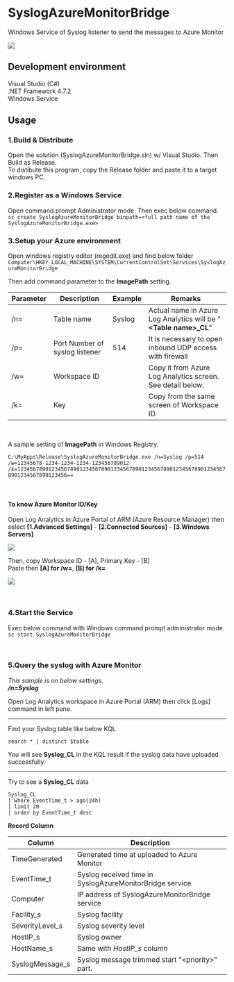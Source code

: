 # SyslogAzureMonitorBridge   
Windows Service of Syslog listener to send the messages to Azure Monitor  

![](https://aqtono.com/tomarika/syslogazure/SyslogAzureMonitorBridgeIcon64.png)   

## Development environment  
Visual Studio (C#)  
.NET Framework 4.7.2  
Windows Service   

## Usage  

### 1.Build & Distribute  
Open the solution (SyslogAzureMonitorBridge.sln) w/ Visual Studio.
Then Build as Release.  
To distibute this program, copy the Release folder and paste it to a target windows PC.
 
### 2.Register as a Windows Service  
Open command prompt Administrator mode. Then exec below command.  
```sc create SyslogAzureMonitorBridge binpath=<full path name of the SyslogAzureMonitorBridge.exe>```  

### 3.Setup your Azure environment  
Open windows registry editor (regedit.exe)  and find below folder  
```Computer\HKEY_LOCAL_MACHINE\SYSTEM\CurrentControlSet\Services\SyslogAzureMonitorBridge```  
  
Then add command parameter to the **ImagePath** setting.  

|  Parameter  |  Description  |  Example |  Remarks |  
| ---- | ---- | ---- | ---- |  
| /n= | Table name | Syslog | Actual name in Azure Log Analytics will be  "**\<Table name\>_CL**"  |  
| /p= | Port Number of syslog listener | 514 | It is necessary to open inbound UDP access with firewall |  
| /w= | Workspace ID | | Copy it from Azure Log Analytics screen. See detail below. |  
| /k= | Key | | Copy from the same screen of Workspace ID |  


<br>  

A sample setting of **ImagePath** in Windows Registry.  

```C:\MyApps\Release\SyslogAzureMonitorBridge.exe /n=Syslog /p=514 /w=12345678-1234-1234-1234-123456789012 /k=12345678901234567890123456789012345678901234567890123456789012345678901234567890123456==```

<br>  

#### To know Azure Monitor ID/Key  
Open Log Analytics in Azure Portal of ARM (Azure Resource Manager) then select **[1.Advanced Settings]** - **[2.Connected Sources]** - **[3.Windows Servers]**  
  
![](https://aqtono.com/tomarika/syslogazure/arm001.png)   
  
  
Then, copy Workspace ID - [A], Primary Key - [B]  
Paste then **[A] for /w=**,  **[B] for /k=**  
  
![](https://aqtono.com/tomarika/syslogazure/arm002.png)   

<br>  

### 4.Start the Service  
Exec below command with Windows command prompt administrator mode.  
```sc start SyslogAzureMonitorBridge```   

<br>  

### 5.Query the syslog with Azure Monitor  

_This sample is on below settings.  
**/n=Syslog**_  
  
Open Log Analytics workspace in Azure Portal (ARM) then click [Logs] command in left pane.  
  
<hr>  
  
Find your Syslog table like below KQL  
```KQL
search * | distinct $table
```  

You will see **Syslog\_CL** in the KQL result if the syslog data have uploaded successfully.  

<hr>  

Try to see a **Syslog\_CL** data  
```KQL
Syslog_CL
| where EventTime_t > ago(24h)
| limit 20
| order by EventTime_t desc
```  

**Record Column**  

|  Column  |  Description  |  
| ---- | ---- |  
| TimeGenerated | Generated time at uploaded to Azure Monitor |  
| EventTime_t | Syslog received time in SyslogAzureMonitorBridge service |  
| Computer | IP address of SyslogAzureMonitorBridge service |  
| Facility\_s | Syslog facility |  
| SeverityLevel\_s | Syslog severity level |  
| HostIP\_s | Syslog owner |  
| HostName\_s | Same with _HostIP\_s_ column |  
| SyslogMessage\_s | Syslog message trimmed start "\<priority\>" part. |  

